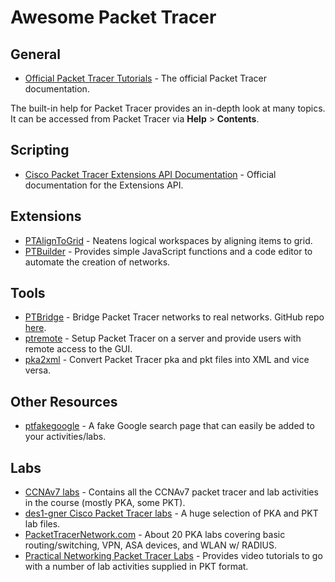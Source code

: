 # Awesome Packet Tracer

## General

- [Official Packet Tracer Tutorials](https://tutorials.ptnetacad.net/) - The official Packet Tracer documentation.

The built-in help for Packet Tracer provides an in-depth look at many topics. It can be accessed from Packet Tracer via **Help** > **Contents**.

## Scripting

- [Cisco Packet Tracer Extensions API Documentation](https://tutorials.ptnetacad.net/help/default/IpcAPI/index.html) - Official documentation for the Extensions API.

## Extensions

- [PTAlignToGrid](https://github.com/kimmknight/PTAlignToGrid) - Neatens logical workspaces by aligning items to grid.
- [PTBuilder](https://github.com/kimmknight/PTBuilder) - Provides simple JavaScript functions and a code editor to automate the creation of networks.

## Tools

- [PTBridge](https://www.packettracernetwork.com/features/real-network-connection.html) - Bridge Packet Tracer networks to real networks. GitHub repo [here](https://github.com/andiwand/ptbridge).
- [ptremote](https://github.com/cnkang/ptremote) - Setup Packet Tracer on a server and provide users with remote access to the GUI.
- [pka2xml](https://github.com/mircodz/pka2xml) - Convert Packet Tracer pka and pkt files into XML and vice versa.

## Other Resources
- [ptfakegoogle](https://github.com/kimmknight/ptfakegoogle) - A fake Google search page that can easily be added to your activities/labs.

## Labs
- [CCNAv7 labs](https://github.com/GibJaf/CCNAv7) - Contains all the CCNAv7 packet tracer and lab activities in the course (mostly PKA, some PKT).
- [des1-gner Cisco Packet Tracer labs](https://github.com/des1-gner/Cisco-Packet-Tracer) - A huge selection of PKA and PKT lab files.
- [PacketTracerNetwork.com](https://www.packettracernetwork.com/labs/packettracerlabs.html)  - About 20 PKA labs covering basic routing/switching, VPN, ASA devices, and WLAN w/ RADIUS.
- [Practical Networking Packet Tracer Labs](https://www.practicalnetworking.net/stand-alone/packet-tracer-labs/) - Provides video tutorials to go with a number of lab activities supplied in PKT format.
